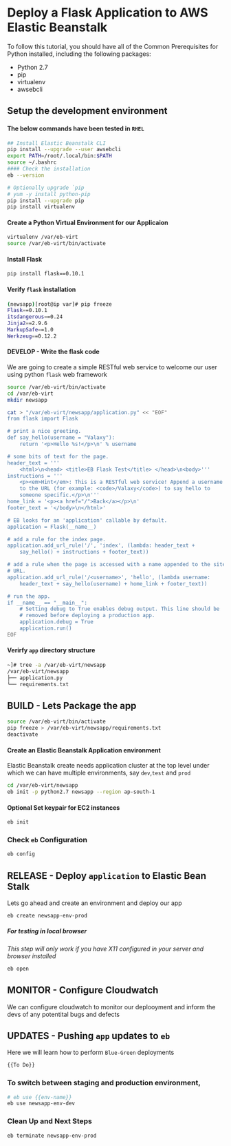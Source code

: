 # Deploy a Flask Application to AWS Elastic Beanstalk

To follow this tutorial, you should have all of the Common Prerequisites for Python installed, including the following packages:

- Python 2.7
- pip
- virtualenv
- awsebcli


## Setup the development environment
#### The below commands have been tested in `RHEL`
```sh
## Install Elastic Beanstalk CLI
pip install --upgrade --user awsebcli
export PATH=/root/.local/bin:$PATH
source ~/.bashrc
#### Check the installation
eb --version

# Optionally upgrade `pip
# yum -y install python-pip
pip install --upgrade pip
pip install virtualenv
```


#### Create a Python Virtual Environment for our Applicaion
```sh
virtualenv /var/eb-virt
source /var/eb-virt/bin/activate
```

#### Install Flask
```sh
pip install flask==0.10.1
```
#### Verify `flask` installation
```sh
(newsapp)[root@ip var]# pip freeze
Flask==0.10.1
itsdangerous==0.24
Jinja2==2.9.6
MarkupSafe==1.0
Werkzeug==0.12.2
```

#### DEVELOP - Write the flask code
We are going to create a simple RESTful web service to welcome our user using python `flask` web framework
```sh
source /var/eb-virt/bin/activate
cd /var/eb-virt
mkdir newsapp

cat > "/var/eb-virt/newsapp/application.py" << "EOF"
from flask import Flask

# print a nice greeting.
def say_hello(username = "Valaxy"):
    return '<p>Hello %s!</p>\n' % username

# some bits of text for the page.
header_text = '''
    <html>\n<head> <title>EB Flask Test</title> </head>\n<body>'''
instructions = '''
    <p><em>Hint</em>: This is a RESTful web service! Append a username
    to the URL (for example: <code>/Valaxy</code>) to say hello to
    someone specific.</p>\n'''
home_link = '<p><a href="/">Back</a></p>\n'
footer_text = '</body>\n</html>'

# EB looks for an 'application' callable by default.
application = Flask(__name__)

# add a rule for the index page.
application.add_url_rule('/', 'index', (lambda: header_text +
    say_hello() + instructions + footer_text))

# add a rule when the page is accessed with a name appended to the site
# URL.
application.add_url_rule('/<username>', 'hello', (lambda username:
    header_text + say_hello(username) + home_link + footer_text))

# run the app.
if __name__ == "__main__":
    # Setting debug to True enables debug output. This line should be
    # removed before deploying a production app.
    application.debug = True
    application.run()
EOF
```
#### Verirfy `app` directory structure
```sh
~]# tree -a /var/eb-virt/newsapp
/var/eb-virt/newsapp
├── application.py
└── requirements.txt
```

## BUILD - Lets Package the app
```sh
source /var/eb-virt/bin/activate
pip freeze > /var/eb-virt/newsapp/requirements.txt
deactivate
```

#### Create an Elastic Beanstalk Application environment 
Elastic Beanstalk create needs application cluster at the top level under which we can have multiple environments, say `dev`,`test` and `prod`
```sh
cd /var/eb-virt/newsapp
eb init -p python2.7 newsapp --region ap-south-1
```
#### Optional Set keypair for EC2 instances
```sh
eb init
```
### Check `eb` Configuration
```sh
eb config
```
## RELEASE - Deploy `application` to Elastic Bean Stalk
Lets go ahead and create an environment and deploy our app
```sh
eb create newsapp-env-prod
```

##### For testing in local browser
_This step will only work if you have X11 configured in your server and browser installed_
```sh
eb open
```

## MONITOR - Configure Cloudwatch
We can configure cloudwatch to monitor our deplooyment and inform the devs of any potentital bugs and defects

## UPDATES - Pushing `app` updates to `eb`
Here we will learn how to perform `Blue-Green` deployments
```sh
{{To Do}}
```

### To switch between staging and production environment, 
```sh
# eb use {{env-name}}
eb use newsapp-env-dev
```
### Clean Up and Next Steps
```sh
eb terminate newsapp-env-prod
```


